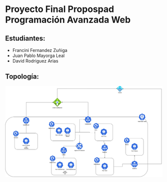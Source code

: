 # Proyecto Final Propospad Programación Avanzada Web

## Estudiantes:
- Francini Fernandez Zuñiga 
- Juan Pablo Mayorga Leal
- David Rodriguez Arias 


## Topología:

![alt text](https://github.com/david11alonso/ProyectoFinalKubernetes/blob/main/ProyectoFInal.jpg)
